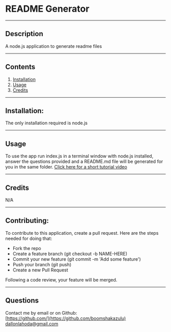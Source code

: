 # README Generator
  
---

## Description

  A node.js application to generate readme files

---
## Contents
1. [Installation](#installation)
2. [Usage](#usage)
3. [Credits](#credits)
  
---

## Installation:

  The only installation required is node.js
  
---

## Usage

  To use the app run index.js in a terminal window with node.js installed, answer the questions provided and a README.md file will be generated for you in the same folder. [Click here for a short tutorial video](https://github.com/boomshakazulu/readme-generator/assets/120769113/cd19c580-7073-42f4-9081-10004d2d66c8)


---

## Credits

  N/A

---

## Contributing:
  
  To contribute to this application, create a pull request.
  Here are the steps needed for doing that:
  - Fork the repo
  - Create a feature branch (git checkout -b NAME-HERE)
  - Commit your new feature (git commit -m 'Add some feature')
  - Push your branch (git push)
  - Create a new Pull Request

  Following a code review, your feature will be merged.

---

## Questions

  Contact me by email or on Github:<br>
  [https://github.com/](https://github.com/boomshakazulu)<br>
  [dallonlahoda@gmail.com](dallonlahoda@gmail.com)
